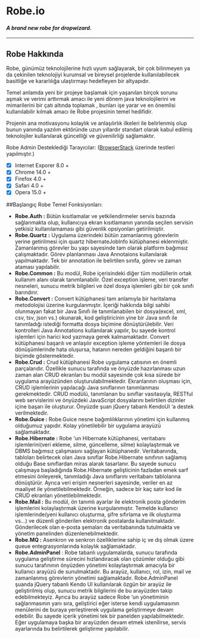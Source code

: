 # Robe.io
#### *A brand new robe for dropwizard.*
----------------------------------------
## Robe Hakkında

Robe, günümüz teknolojilerine hızlı uyum sağlayarak, bir çok bilinmeyen ya da çekinilen teknolojiyi kurumsal ve bireysel projelerde kullanılabilecek basitliğe ve kararlılığa ulaştırmayı hedefleyen bir altyapıdır.

Temel anlamda yeni bir projeye başlamak için yaşanılan birçok sorunu aşmak ve verimi arttırmak amacı ile yeni dönem java teknolojilerini ve mimarilerini bir çatı altında toplamak , bunları işe yarar ve en önemlisi kullanılabilir kılmak amacı ile Robe projesinin temel hedifidir.

Projenin ana motivasyonu kolaylık ve anlaşılırlık ilkeleri ile belirlenmiş olup bunun yanında yazılım ektöründe uzun yıllardır standart olarak kabul edilmiş teknolojiler kullanılarak güncelliği ve güvenilirliği sağlamaktır.

Robe Admin Desteklediği Tarayıcılar: ([BrowserStack](http://www.browserstack.com)  üzerinde testleri yapılmıştır.)
                                  
- [x] Internet Exporer 8.0 +
- [x] Chrome 14.0 +
- [x] Firefox 4.0 +
- [x] Safari 4.0 +
- [x] Opera 15.0 +

##Başlangıç
Robe Temel Fonksiyonları:

* **Robe.Auth :**  Bütün kısıtlamalar ve yetkilendirmeler servis bazında sağlanmakta olup, kullanıcıya ekran kısıtlamanın yanında seçilen servisin yetkisiz kullanılamaması gibi güvenlik opsiyonları getirilmiştir.
* **Robe.Quartz :** Uygulama üzerindeki bütün zamanlanmış görevlerin yerine getirilmesi için quartz hibernateJobInfo kütüphanesi eklenmiştir. Zamanlanmış görevler bu yapı sayesinde tam olarak platform bağımsız çalışmaktadır. Görev planlanması Java Annotaions kullanılarak yapılmaktadır. Tek bir annotation ile belirtilen sınıfa, görev ve zaman ataması yapılabilir.
* **Robe.Common :** Bu modül, Robe içerisindeki diğer tüm modüllerin ortak kullanım alanı olarak tanımlanabilir. Özel exception işleme, veri transfer nesneleri, sunucu metrik bilgileri ve özel dosya işlemleri gibi bir çok sınıfı barındırır.
* **Robe.Convert :** Convert kütüphanesi tam anlamıyla bir haritalama metodolojisi üzerine kurgulanmıştır. İçeriği hakkında bilgi sahibi olunmayan fakat bir Java Sınıfı ile tanımlanabilen bir dosya(excel, xml, csv, tsv, json vs.) okunarak, kod geliştiricinin yine bir Java sınıfı ile tanımladığı istediği formatta dosya biçimine dönüştürülebilir. Veri kontrolleri Java Annotations kullanılarak yapılır, bu sayede kontrol işlemleri için harici kod yazmaya gerek kalmamaktadır. Convert kütüphanesi başarılı ve anlaşılır exception işleme yöntemleri ile dosya dönüşümlerinde hata oluşursa, hatanın nereden geldiğini başarılı bir biçimde göstermektedir.
* **Robe.Crud :** Crud kütüphanesi Robe uygulama çatısının en önemli parçalarıdır. Özellikle sunucu tarafında ve önyüzde hazırlanması uzun zaman alan CRUD ekranları bu modül sayesinde çok kısa sürede bir uygulama arayüzünden oluşturulabilmektedir. Ekranlarının oluşması için, CRUD işlemlerinin yapılacağı Java sınıflarının tanımlanması gerekmektedir. CRUD modülü, tanımlanan bu sınıflar vasıtasıyla, RESTful web servislerini ve önyüzdeki JavaScript dosyalarını belirtilen dizinler içine başarı ile oluşturur. Önyüzde şuan jQuery tabanlı KendoUI ‘a destek verilmektedir.
* **Robe.Guice :** Robe.Guice nesne bağımlılıklarının yönetimi için kullanmış olduğumuz yapıdır. Kolay yönetilebilir bir uygulama arayüzü sağlamaktadır.
* **Robe.Hibernate :** Robe 'un Hibernate kütüphanesi, veritabanı işlemlerini(veri ekleme, silme, güncelleme, silme) kolaylaştırmak ve DBMS bağımsız çalışmasını sağlayan kütüphanedir. Veritabanında, tabloları belirtecek olan Java sınıflar Robe.Hibernate sınıfının sağlamış olduğu Base sınıflardan miras alarak tasarlanır. Bu sayede sunucu çalışmaya başladığında Robe.Hibernate gelişticinin fazladan emek sarf etmesini önleyerek, tanımladığı Java sınıflarını veritabanı tablolarına dönüştürür. Ayrıca veri erişim nesnerleri sayesinde, veriler en az maaliyet ile yönetilebilmektedir. Örneğin, sadece bir kaç satır kod ile CRUD ekranları yönetilebilmektedir. 
* **Robe.Mail :** Bu modül, ön tanımlı ayarlar ile elektronik posta gönderim işlemlerini kolaylaştırmak üzerine kurgulanmıştır. Temelde kullanıcı işlemlerinde(yeni kullanıcı oluşturma, şifre sıfırlama ve ilk oluşturma vs…) ve düzenli gönderilen elektronik postalarda kullanılmaktadır. Gönderilecek olan e-posta şemaları da veritabanında tutulmakta ve yönetim panelinden düzenlenebilmektedir.
* **Robe.MQ :** Asenkron ve senkron özelliklerine sahip  iç ve dış olmak üzere queue entegrasyonlarında kolaylık sağlamaktadır.
* **Robe.AdminPanel** : Robe tabanlı uygulamalarda, sunucu tarafında uygulama geliştirme sürecini hızlandıracak olan çözümler olduğu gibi sunucu tarafınının önyüzden yönetimi  kolaylaştırmak amacıyla bir kullanıcı arayüzü de sunulmaktadır. Bu arayüz, kullanıcı, rol, izin, mail ve zamanlanmış görevlerin yönetimi sağlamaktadır. Robe.AdminPanel şuanda jQuery tabanlı Kendo UI kullanılarak özgün bir arayüz ile geliştirilmiş olup, sunucu metrik bilgilerini de bu arayüzden takip edebilmekteyiz. Ayrıca bu arayüz sadece Robe ‘un yönetiminin sağlanmasının yanı sıra, geliştirici eğer isterse kendi uygulamasının menülerini de buraya yerleştirerek uygulama geliştirmeye devam edebilir. Bu sayede içerik yönetimi tek bir panelden yapılabilmektedir. Eğer uygulamaya başka bir arayüzden devam etmek istenilirse, servis ayarlarında bu belirtilerek geliştirme yapılabilir.